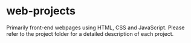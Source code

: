 # web-projects
Primarily front-end webpages using HTML, CSS and JavaScript.
Please refer to the project folder for a detailed description of each project.
